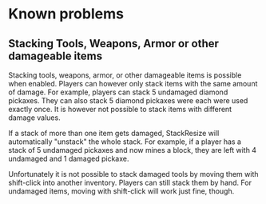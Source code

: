 # Known problems

## Stacking Tools, Weapons, Armor or other damageable items
Stacking tools, weapons, armor, or other damageable items is possible when enabled.
Players can however only stack items with the same amount of damage. For example, players can stack 5 undamaged
diamond pickaxes. They can also stack 5 diamond pickaxes were each were used exactly once. It is however not possible
to stack items with different damage values.

If a stack of more than one item gets damaged, StackResize will automatically "unstack" the whole stack. For example,
if a player has a stack of 5 undamaged pickaxes and now mines a block, they are left with 4 undamaged and 1 damaged
pickaxe.

Unfortunately it is not possible to stack damaged tools by moving them with shift-click into another inventory.
Players can still stack them by hand. For undamaged items, moving with shift-click will work just fine, though.